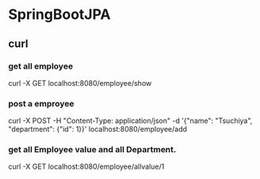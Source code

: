 # SpringBootJPA

## curl

### get all employee
curl -X GET localhost:8080/employee/show

### post a emproyee
curl -X POST -H "Content-Type: application/json" -d '{"name": "Tsuchiya", "department": {"id": 1}}' localhost:8080/employee/add

### get all Employee value and all Department.
curl -X GET localhost:8080/employee/allvalue/1

